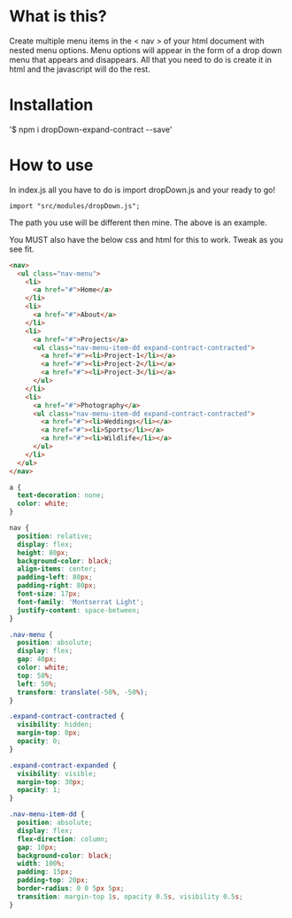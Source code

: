 # What is this?

Create multiple menu items in the < nav > of your html document with nested menu options.
Menu options will appear in the form of a drop down menu that appears and disappears.
All that you need to do is create it in html and the javascript will do the rest.

# Installation

'$ npm i dropDown-expand-contract --save'

# How to use

In index.js all you have to do is import dropDown.js and your ready to go!

```
import "src/modules/dropDown.js";
```

The path you use will be different then mine. The above is an example.

You MUST also have the below css and html for this to work. Tweak as you see fit.

```html
<nav>
  <ul class="nav-menu">
    <li>
      <a href="#">Home</a>
    </li>
    <li>
      <a href="#">About</a>
    </li>
    <li>
      <a href="#">Projects</a>
      <ul class="nav-menu-item-dd expand-contract-contracted">
        <a href="#"><li>Project-1</li></a>
        <a href="#"><li>Project-2</li></a>
        <a href="#"><li>Project-3</li></a>
      </ul>
    </li>
    <li>
      <a href="#">Photography</a>
      <ul class="nav-menu-item-dd expand-contract-contracted">
        <a href="#"><li>Weddings</li></a>
        <a href="#"><li>Sports</li></a>
        <a href="#"><li>Wildlife</li></a>
      </ul>
    </li>
  </ul>
</nav>
```

```css
a {
  text-decoration: none;
  color: white;
}

nav {
  position: relative;
  display: flex;
  height: 80px;
  background-color: black;
  align-items: center;
  padding-left: 80px;
  padding-right: 80px;
  font-size: 17px;
  font-family: 'Montserrat Light';
  justify-content: space-between;
}

.nav-menu {
  position: absolute;
  display: flex;
  gap: 40px;
  color: white;
  top: 50%;
  left: 50%;
  transform: translate(-50%, -50%);
}

.expand-contract-contracted {
  visibility: hidden;
  margin-top: 0px;
  opacity: 0;
}

.expand-contract-expanded {
  visibility: visible;
  margin-top: 30px;
  opacity: 1;
}

.nav-menu-item-dd {
  position: absolute;
  display: flex;
  flex-direction: column;
  gap: 10px;
  background-color: black;
  width: 100%;
  padding: 15px;
  padding-top: 20px;
  border-radius: 0 0 5px 5px;
  transition: margin-top 1s, opacity 0.5s, visibility 0.5s;
}
```

